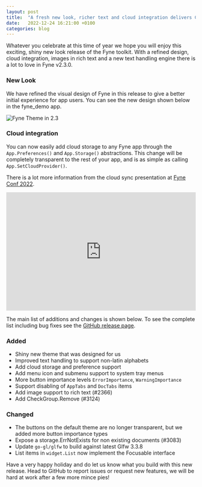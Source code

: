 ```yaml
---
layout: post
title:  "A fresh new look, richer text and cloud integration delivers Christmas cheer!"
date:   2022-12-24 16:21:00 +0100
categories: blog
---
```


Whatever you celebrate at this time of year we hope you will enjoy this exciting, shiny new look release of the Fyne toolkit.
With a refined design, cloud integration, images in rich text and a new text handling engine there is a lot to love in Fyne v2.3.0.

### New Look

We have refined the visual design of Fyne in this release to give a better
initial experience for app users. You can see the new design shown below
in the fyne_demo app.

![Fyne Theme in 2.3](https://github.com/fyne-io/fyne/raw/release/v2.3.x/img/widgets-dark.png)

### Cloud integration

You can now easily add cloud storage to any Fyne app through the `App.Preferences()`
and `App.Storage()` abstractions. This change will be completely transparent
to the rest of your app, and is as simple as calling `App.SetCloudProvider()`.

There is a lot more information from the cloud sync presentation at
[Fyne Conf 2022](https://conf.fyne.io).

<iframe width="560" height="315" style="max-width: 100%" src="https://www.youtube.com/embed/Izm7l5SXmN8" title="YouTube video player" frameborder="0" allow="accelerometer; autoplay; clipboard-write; encrypted-media; gyroscope; picture-in-picture" allowfullscreen></iframe>

The main list of additions and changes is shown below.
To see the complete list including bug fixes see the
[GitHub release page](https://github.com/fyne-io/fyne/releases/tag/v2.3.0).

### Added

* Shiny new theme that was designed for us
* Improved text handling to support non-latin alphabets
* Add cloud storage and preference support
* Add menu icon and submenu support to system tray menus
* More button importance levels `ErrorImportance`, `WarningImportance`
* Support disabling of `AppTabs` and `DocTabs` items
* Add image support to rich text (#2366)
* Add CheckGroup.Remove (#3124)

### Changed

* The buttons on the default theme are no longer transparent, but we added more button importance types
* Expose a storage.ErrNotExists for non existing documents (#3083)
* Update `go-gl/glfw` to build against latest Glfw 3.3.8
* List items in `widget.List` now implement the Focusable interface

Have a very happy holiday and do let us know what you build with this new release. Head to GitHub to report issues or request new features, we will be hard at work after a few more mince pies!

